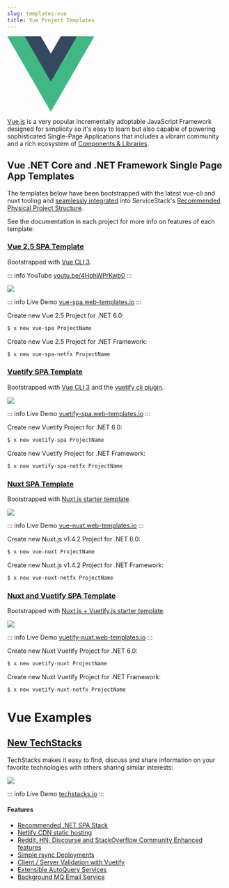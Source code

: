 ```yaml
---
slug: templates-vue
title: Vue Project Templates
---
```


<div class="not-prose my-8 ml-20 flex justify-center"><svg style="max-width:200px" version="1.1" viewBox="0 0 261.76 226.69" xmlns="http://www.w3.org/2000/svg"><g transform="matrix(1.3333 0 0 -1.3333 -76.311 313.34)"><g transform="translate(178.06 235.01)"><path d="m0 0-22.669-39.264-22.669 39.264h-75.491l98.16-170.02 98.16 170.02z" fill="#41b883"/></g><g transform="translate(178.06 235.01)"><path d="m0 0-22.669-39.264-22.669 39.264h-36.227l58.896-102.01 58.896 102.01z" fill="#34495e"/></g></g></svg></div>

[Vue.js](https://vuejs.org) is a very popular incrementally adoptable JavaScript Framework designed for simplicity so it's easy to learn but 
also capable of powering sophisticated Single-Page Applications that includes a vibrant community and a rich ecosystem of 
[Components & Libraries](https://github.com/vuejs/awesome-vue#components--libraries).


## Vue .NET Core and .NET Framework Single Page App Templates

The templates below have been bootstrapped with the latest vue-cli and nuxt tooling and 
[seamlessly integrated](/templates/single-page-apps#end-to-end-typed-apis) into 
ServiceStack's [Recommended Physical Project Structure](/physical-project-structure). 

See the documentation in each project for more info on features of each template:

### [Vue 2.5 SPA Template](https://github.com/NetCoreTemplates/vue-spa)

Bootstrapped with [Vue CLI 3](https://cli.vuejs.org/).

<lite-youtube class="w-full mx-4 my-4" width="560" height="315" videoid="4HphWPrKwb0" style="background-image: url('https://img.youtube.com/vi/4HphWPrKwb0/maxresdefault.jpg')"></lite-youtube>

::: info YouTube
[youtu.be/4HphWPrKwb0](https://youtu.be/4HphWPrKwb0)
:::

[![](https://raw.githubusercontent.com/ServiceStack/Assets/master/csharp-templates/vue-spa.png)](https://github.com/NetCoreTemplates/vue-spa)

::: info Live Demo
[vue-spa.web-templates.io](http://vue-spa.web-templates.io)
:::

Create new Vue 2.5 Project for .NET 6.0:

```bash
$ x new vue-spa ProjectName
```

Create new Vue 2.5 Project for .NET Framework:

```bash
$ x new vue-spa-netfx ProjectName
```

### [Vuetify SPA Template](https://github.com/NetCoreTemplates/vuetify-spa)

Bootstrapped with [Vue CLI 3](https://cli.vuejs.org/) and the [vuetify cli plugin](https://github.com/vuetifyjs/vue-cli-plugin-vuetify).

[![](https://raw.githubusercontent.com/ServiceStack/Assets/master/csharp-templates/vuetify-spa.png)](https://github.com/NetCoreTemplates/vuetify-spa)

::: info Live Demo
[vuetify-spa.web-templates.io](http://vuetify-spa.web-templates.io)
:::

Create new Vuetify Project for .NET 6.0:

```bash
$ x new vuetify-spa ProjectName
```

Create new Vuetify Project for .NET Framework:

```bash
$ x new vuetify-spa-netfx ProjectName
```

### [Nuxt SPA Template](https://github.com/NetCoreTemplates/vue-nuxt)

Bootstrapped with [Nuxt.js starter template](https://nuxtjs.org/guide/installation).

[![](https://raw.githubusercontent.com/ServiceStack/Assets/master/csharp-templates/vue-nuxt.png)](https://github.com/NetCoreTemplates/vue-nuxt)

::: info Live Demo
[vue-nuxt.web-templates.io](http://vue-nuxt.web-templates.io)
:::

Create new Nuxt.js v1.4.2 Project for .NET 6.0:

```bash
$ x new vue-nuxt ProjectName
```

Create new Nuxt.js v1.4.2 Project for .NET Framework:

```bash
$ x new vue-nuxt-netfx ProjectName
```

### [Nuxt and Vuetify SPA Template](https://github.com/NetCoreTemplates/vuetify-nuxt)

Bootstrapped with [Nuxt.js + Vuetify.js starter template](https://github.com/vuetifyjs/nuxt).

[![](https://raw.githubusercontent.com/ServiceStack/Assets/master/csharp-templates/vuetify-nuxt.png)](https://github.com/NetCoreTemplates/vuetify-nuxt)

::: info Live Demo
[vuetify-nuxt.web-templates.io](http://vuetify-nuxt.web-templates.io)
:::

Create new Nuxt Vuetify Project for .NET 6.0:

```bash
$ x new vuetify-nuxt ProjectName
```

Create new Nuxt Vuetify Project for .NET Framework:

```bash
$ x new vuetify-nuxt-netfx ProjectName
```

# Vue Examples

## [New TechStacks](https://github.com/NetCoreApps/TechStacks)

TechStacks makes it easy to find, discuss and share information on your favorite technologies with others sharing similar interests:

[![](/img/pages/release-notes/techstacks-new.png)](https://techstacks.io)

::: info Live Demo
[techstacks.io](https://techstacks.io)
:::

#### Features

 - [Recommended .NET SPA Stack](https://github.com/NetCoreApps/TechStacks#recommended-net-spa-stack)
 - [Netlify CDN static hosting](https://github.com/NetCoreApps/TechStacks#netlify-cdn)
 - [Reddit, HN, Discourse and StackOverflow Community Enhanced features](https://github.com/NetCoreApps/TechStacks#the-new-community-enhanced-techstacks)
 - [Simple rsync Deployments](https://github.com/NetCoreApps/TechStacks#deployments)
 - [Client / Server Validation with Vuetify](https://github.com/NetCoreApps/TechStacks#client--server-validation-with-vuetify)
 - [Extensible AutoQuery Services](https://github.com/NetCoreApps/TechStacks#extensible-autoquery-services)
 - [Background MQ Email Service](https://github.com/NetCoreApps/TechStacks#background-mq-service)


